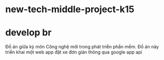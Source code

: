 # new-tech-middle-project-k15
# develop br
Đồ án giữa kỳ môn Công nghệ mới trong phát triển phần mềm. Đồ án này triển khai một web app đặt xe đơn giản thông qua google app api
